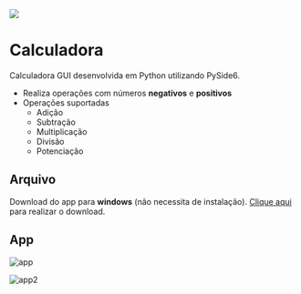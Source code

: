 ![](https://user-images.githubusercontent.com/103540321/235697112-00acf46f-c940-4125-a83b-ccbea562b03b.png)

# Calculadora 

Calculadora GUI desenvolvida em Python utilizando PySide6.
 
+ Realiza operações com números **negativos** e **positivos**
+ Operações suportadas
    + Adição
    + Subtração
    + Multiplicação
    + Divisão 
    + Potenciação

## Arquivo

Download do app para **windows** (não necessita de instalação). [Clique aqui](https://drive.google.com/file/d/1r-VLnGrk3UQWCVqdCPipoDojdAnNbjIT/view?usp=sharing) para realizar o download.

##  App

![app](https://user-images.githubusercontent.com/103540321/235695492-c82f7ac1-3e08-46c1-b654-9da176054d65.PNG)

![app2](https://user-images.githubusercontent.com/103540321/235695625-9cae621e-c016-4ec8-9fc5-fb113e54d777.PNG)

